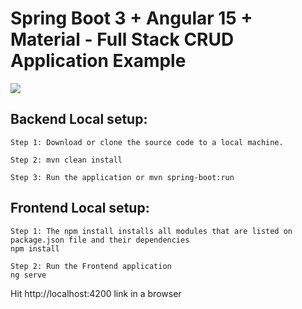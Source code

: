 # Spring Boot 3 + Angular 15 + Material - Full Stack CRUD Application Example

<img src="https://blogger.googleusercontent.com/img/b/R29vZ2xl/AVvXsEgZhx9i31KGfR1HncQznpSjbulWRvkFOmAay9he-twsOTsrWNeKGg2TNPp_XKQ4RI4Ebg14C3mzWimIk_QJX-swGrSRpWggvvG4dKczCLUniXDEhCxgIQsfyApeWoSTk8GXLS_JYggtXaipUnNcjgc2s3FTlrZoT5r_xqsepaPnoLSVboAfDvWZhelpL985/s1357/spring-boot-angular-material-crud-ui-master.png" >
<h2>Backend Local setup:</h2>

```
Step 1: Download or clone the source code to a local machine.

Step 2: mvn clean install

Step 3: Run the application or mvn spring-boot:run
```


<h2>Frontend Local setup:</h2>

```
Step 1: The npm install installs all modules that are listed on package.json file and their dependencies
npm install

Step 2: Run the Frontend application 
ng serve
```

Hit http://localhost:4200 link in a browser

